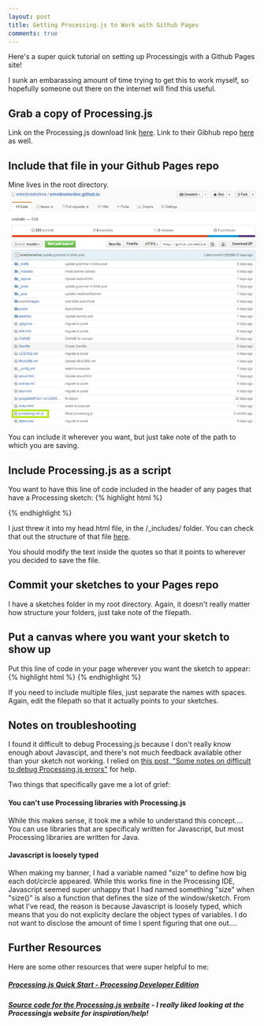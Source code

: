 ```yaml
---
layout: post
title: Getting Processing.js to Work with Github Pages
comments: true
---
```


Here's a super quick tutorial on setting up Processingjs with a Github Pages site!


I sunk an embarassing amount of time trying to get this to work myself, so hopefully someone out there on the internet will find this useful.

<!--more-->

## Grab a copy of Processing.js
Link on the Processing.js download link [here](http://processingjs.org/download/).
Link to their Gibhub repo [here](https://github.com/processing-js/processing-js/) as well.


## Include that file in your Github Pages repo
Mine lives in the root directory.
![Root directory of my Github](/assets/images/pjs1.png)

You can include it wherever you want, but just take note of the path to which you are saving.


## Include Processing.js as a script
You want to have this line of code included in the header of any pages that have a Processing sketch:
{% highlight html %}
<script src="/processing.min.js" type="text/javascript"></script>
{% endhighlight %}

I just threw it into my head.html file, in the /_includes/ folder. You can check that out the structure of that file [here](https://github.com/emelinemeline/emelinemeline.github.io/blob/master/_includes/head.html).

You should modify the text inside the quotes so that it points to wherever you decided to save the file.

## Commit your sketches to your Pages repo
I have a sketches folder in my root directory. Again, it doesn't really matter how structure your folders, just take note of the filepath.


## Put a canvas where you want your sketch to show up
Put this line of code in your page wherever you want the sketch to appear:
{% highlight html %}
<canvas data-processing-sources="/sketches/example/example.pde"></canvas>
{% endhighlight %}

If you need to include multiple files, just separate the names with spaces. Again, edit the filepath so that it actually points to your sketches.


## Notes on troubleshooting
I found it difficult to debug Processing.js because I don't really know enough about Javascipt, and there's not much feedback available other than your sketch not working.
I relied on [this post, "Some notes on difficult to debug Processing.js errors"](http://go.yuri.at/some-notes-on-difficult-to-debug-processing-js-errors/) for help.


Two things that specifically gave me a lot of grief:

#### You can't use Processing libraries with Processing.js
While this makes sense, it took me a while to understand this concept.... You can use libraries that are specificaly written for Javascript, but most Processing libraries are written for Java.


#### Javascript is loosely typed
When making my banner, I had a variable named "size" to define how big each dot/circle appeared. While this works fine in the Processing IDE, Javascript seemed super unhappy
 that I had named something "size" when "size()" is also a function that defines the size of the window/sketch. From what I've read, the reason is because Javascript is loosely typed, 
 which means that you do not explicity declare the object types of variables. I do not want to disclose the amount of time I spent figuring that one out....

 
## Further Resources
Here are some other resources that were super helpful to me:
##### [Processing.js Quick Start - Processing Developer Edition](http://processingjs.org/articles/p5QuickStart.html)

##### [Source code for the Processing.js website](websitehttps://github.com/processing-js/processing-js.github.io) - I really liked looking at the Processingjs website for inspiration/help!